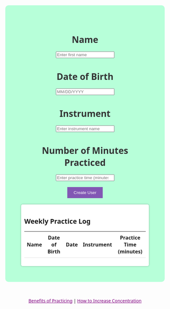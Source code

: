 <html lang="en">
<head>
 <meta charset="UTF-8">
    <meta name="viewport" content="width=device-width, initial-scale=1.0">
    <title>Daily Instrument Practice Tracker</title>
    <style>
        body {
            background-image: url({{site.baseurl}}/images/celloplaying.gif);;
            background-size: contain;
            background-repeat: no-repeat;
            background-attachment: fixed;
            font-family: 'Segoe UI', sans-serif;
        }
        .container {
            text-align: center;
            padding: 50px;
            background-color: rgb(183, 255, 217);
            border-radius: 10px;
            margin: 50px auto;
            max-width: 600px;
        }
        h1 {
            color: #333;
        }
        #study-time {
            font-size: 24px;
            padding: 10px;
            width: 100%;
            border: none;
            text-align: center;
        }
        #save-button {
            background-color: #8257B4;
            color: #fff;
            border: none;
            padding: 10px 20px;
            cursor: pointer;
        }
        /* Style for the weekly instrument practice log */
        #weekly-log {
            text-align: left;
            margin-top: 20px;
            padding: 10px;
            background-color: #fff;
            border-radius: 5px;
            box-shadow: 0px 0px 5px rgba(0, 0, 0, 0.3);
        }
        #weekly-log table {
            width: 100%;
            border-collapse: collapse;
        }
        #weekly-log th, #weekly-log td {
            padding: 8px;
            border-bottom: 1px solid #ddd;
        }
        .dropdown {
            display: inline-block;
            width: 100%;
        }
        .dropdown select {
            width: 100%;
            padding: 10px;
        }
</style>
</head>
    <div class="container">
        <h1>Name</h1>
        <input type="text" id="name" placeholder="Enter first name" required>
        <h1>Date of Birth </h1>
        <input type="text" id="dob" placeholder="MM/DD/YYYY" required>
        <h1>Instrument</h1>
        <input type="text" id="instrument" placeholder="Enter instrument name" required>
        <h1>Number of Minutes Practiced</h1>
        <input type="number" id="practice-time" placeholder="Enter practice time (minutes)" required>
        <br><br>
        <button id="save-button">Create User</button>
        <!-- Weekly Practice Log Display -->
        <div id="weekly-log">
            <h2>Weekly Practice Log</h2>
            <table>
                <thead>
                    <tr>
                        <th>Name</th>
                        <th>Date of Birth </th>
                        <th>Date</th>
                        <th>Instrument</th>
                        <th>Practice Time (minutes)</th>                    
                    </tr>
                </thead>
                <tbody>
                    <!-- Study log entries will be displayed here -->
                </tbody>
            </table>
        </div>
    </div>
    <!-- Relevant Links -->
<div style="text-align: center; margin-top: 20px;">
    <a href="https://pianopower.org/16-benefits-of-playing-an-instrument/" target="_blank" style="color: purple;">Benefits of Practicing</a> |
    <a href="https://www.betterup.com/blog/15-ways-to-improve-your-focus-and-concentration-skills" target="_blank" style="color: purple;">How to Increase Concentration</a>
</div>
    <script>
         const url = "http://127.0.0.1:8240/api/users/"   
        // JavaScript to save practice time to local storage
            document.getElementById("save-button").addEventListener("click", async function () {
            //alert('Saving function');
            const practiceTime = document.getElementById("practice-time").value;
            const name = document.getElementById("name").value;
            const dob = document.getElementById("dob").value;
            const instrument = document.getElementById("instrument").value;
            const currentDate = new Date().toLocaleDateString();
            if (practiceTime !== "" && name !== "" && instrument !== "") {
                const practiceData = JSON.parse(localStorage.getItem(name)) || {};
                practiceData[currentDate] = {
                    dob: dob,
                    instrument: instrument,
                    time: parseInt(practiceTime),
                };
                localStorage.setItem(name, JSON.stringify(practiceData));
                //alert(`Practice time (${practiceTime} minutes) saved for ${currentDate}.`);
                if (parseInt(practiceTime) < 15) {
                    alert("Try to practice more tomorrow!");
                } else {
                    alert("Great job, keep it up!");
                }
                 // Create a JSON object for tracking data
                    var tracking_string = { 
                     "userName": name, 
                     "instrumentName": instrument,
                     "practiceDate": currentDate,
                     "practiceTime": practiceTime
                    };
                    let randm=Math.floor(Math.random() * 100) + 1;
                    let txtuid = name+ randm.toString();
                    //alert(txtuid);
                var data2 = {  //the other data that needs to be sent
                     "id": "3",
                     "name": name,
                     "uid": txtuid,  
                     "dob": dob,
                     "age": "16",
                     "tracking": tracking_string //tracking string
                };
                //alert(dob);
                 // Convert the JSON object to a string
               var jsonData = JSON.stringify(data2); //make data2 a string 
  // Call the API with the JSON payload
                try { //try and catch
                   // alert ('Calling the createUser Function');
                     await postToAPI(jsonData);
                   // await createUser(name, dob, instrument, currentDate, practiceTime);
                }
                catch (e) {
                    console.log(e) //log error
                }
                displayWeeklyLog(); //run function
            } else {
                alert("Please enter a valid practice time, name, and instrument.");
            }
        });
        // Function to display the weekly practice log
        //The fetch function is used to make an HTTP GET request to the URL 'https://bella-flask-portfolio.stu.nighthawkcodingsociety.com/api/users'. This is typically how you request data from a remote server using JavaScript.
        //The .then method is used to handle the response from the API request. It is a part of JavaScript's Promise-based architecture, which allows asynchronous operations to be handled in a more structured manner.
        //Inside the first .then block, the response from the API is converted to JSON format using response.json(). This is assuming that the response from the server is in JSON format.
        //The code then proceeds to update the content of the web page. It first retrieves a DOM element with the ID 'api-response' and a table body element inside a table with the ID 'weekly-log'. These elements are going to be used to display the data retrieved from the API.
 function displayWeeklyLog() {
          //alert('Calling displayweekly function');
          fetch(url) 
          //fetch('https://bella-flask-portfolio.stu.nighthawkcodingsociety.com/api/users') //get api call
            .then(response => response.json())
            .then(data => {
                const responseElement = document.getElementById('api-response');
                const tableBody = document.querySelector("#weekly-log table tbody");
                // tableBody.innerHTML=JSON.stringify(data, null, 2);
                // responseElement.innerHTML = JSON.stringify(data, null, 2);
                 data.forEach(item => {
                    try {
                         var tracking2 = JSON.parse(item.tracking); //try and catch for json data
                     console.log(data);
                        }
                        catch (e) {
                        var tracking2 = item.tracking;
                        }
                    console.log(tracking2);
                    const row = tableBody.insertRow();
                    const nameCell = row.insertCell(0);
                    const dobCell = row.insertCell(1);
                    const practicedateCell = row.insertCell(2);
                    const instrumentCell = row.insertCell(3);
                    const practicetimeCell = row.insertCell(4);
                    nameCell.textContent = tracking2.userName;
                    dobCell.textContent = item.dob;
                    practicedateCell.textContent = tracking2.practiceDate;
                    instrumentCell.textContent = tracking2.instrumentName;    
                    practicetimeCell.textContent = tracking2.practiceTime;                             
                });
            })
            .catch(error => {
                console.error('Error:', error);
                alert(error);
            });
            const tableBody = document.querySelector("#weekly-log table tbody");
            tableBody.innerHTML = "";
            // Iterate through all local storage keys (which are user names)            
            // for (let i = 0; i < localStorage.length; i++) {
            //     const name = localStorage.key(i);
            //     const practiceData = JSON.parse(localStorage.getItem(name)) || {};
            //     for (const date in practiceData) {
            //         const row = tableBody.insertRow();
            //         const cellName = row.insertCell();
            //         const cellDOB = row.insertCell(1);
            //         const cellDate = row.insertCell(2);
            //         const cellInstrument = row.insertCell(3);
            //         const cellTime = row.insertCell(4);
            //         cellName.textContent = name;
            //         cellDOB.textContent = practiceData[date].dob;
            //         cellDate.textContent = date;
            //         cellInstrument.textContent = practiceData[date].instrument;
            //         cellTime.textContent = practiceData[date].time;
            //     }
            // }            
        }       
        // Call the function to display the weekly practice log when the page loads
         // prepare HTML result container for new output
        // Call the function to display the weekly practice log when the page loads
        displayWeeklyLog();
        // syntactic sugar approach!  is syntax within a programming language that is designed to make things easier to read or to express. It makes the language "sweeter" for human use: things can be expressed more clearly, more concisely, or in an alternative style that some may prefer.
        async function postToAPI(jsonData) {
            //alert(JSON.stringify(jsonData));
            //alert("Calling postToAPI");
            //alert(url);
            fetch(url, {
                method: 'POST',
                headers: {
                    'Content-Type': 'application/json'
                },
                body: jsonData
            })
            .then(response => {
                if (response.ok) {
                    // Handle success
                    alert("Practice data has been added successfully");
                    console.log("Data sent successfully!");
                     document.getElementById("name").value = "";
                     document.getElementById("dob").value = "";
                     document.getElementById("practice-time").value = "";
                     document.getElementById("instrument").value = "";
                     displayWeeklyLog();
                } else {
                    // Handle errors
                    console.error("Failed to send data to the API.");
                    alert("Failed");
                     throw Error(`Error: ${response?.error?.data}`) ; //there's no guarantee respsonse data
                }
            })
           // .catch(error => {
                // Handle network errors
           //     console.error("Network error:", error);
           //     alert(error);
           // });
            //alert("end of postToAPI");
        }

 </script>

    
</body>
</html>